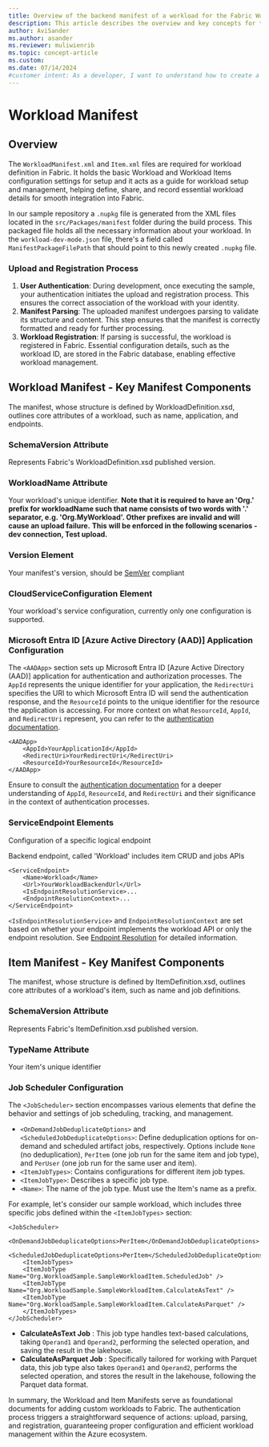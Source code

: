 ```yaml
---
title: Overview of the backend manifest of a workload for the Fabric Workload Development Kit
description: This article describes the overview and key concepts for the backend manifest definition.
author: AviSander
ms.author: asander
ms.reviewer: muliwienrib
ms.topic: concept-article
ms.custom:
ms.date: 07/14/2024
#customer intent: As a developer, I want to understand how to create a backend manifest for a customized Fabric workload so that I can create customized user experiences.
---
```


# Workload Manifest
## Overview

The `WorkloadManifest.xml` and `Item.xml` files are required for workload definition in Fabric. It holds the basic Workload and Workload Items configuration settings for setup and it acts as a guide for workload setup and management, helping define, share, and record essential workload details for smooth integration into Fabric.

In our sample repository a `.nupkg` file is generated from the XML files located in the `src/Packages/manifest` folder during the build process. This packaged file holds all the necessary information about your workload. In the `workload-dev-mode.json` file, there's a field called `ManifestPackageFilePath` that should point to this newly created `.nupkg` file.

### Upload and Registration Process 
1. **User Authentication**: During development, once executing the sample, your authentication initiates the upload and registration process. This ensures the correct association of the workload with your identity. 
2. **Manifest Parsing**: The uploaded manifest undergoes parsing to validate its structure and content. This step ensures that the manifest is correctly formatted and ready for further processing. 
3. **Workload Registration**: If parsing is successful, the workload is registered in Fabric. Essential configuration details, such as the workload ID, are stored in the Fabric database, enabling effective workload management.

## Workload Manifest - Key Manifest Components

The manifest, whose structure is defined by WorkloadDefinition.xsd, outlines core attributes of a workload, such as name, application, and endpoints. 

### SchemaVersion Attribute
Represents Fabric's WorkloadDefinition.xsd published version.

### WorkloadName Attribute
Your workload's unique identifier.
**Note that it is required to have an 'Org.' prefix for workloadName such that name consists of two words with '.' separator, e.g. 'Org.MyWorkload'. Other prefixes are invalid and will cause an upload failure.**
**This will be enforced in the following scenarios - dev connection, Test upload.**

### Version Element
Your manifest's version, should be [SemVer](https://semver.org/) compliant

### CloudServiceConfiguration Element
Your workload's service configuration, currently only one configuration is supported.

### Microsoft Entra ID [Azure Active Directory (AAD)] Application Configuration

The `<AADApp>` section sets up Microsoft Entra ID [Azure Active Directory (AAD)] application for authentication and authorization processes. The `AppId` represents the unique identifier for your application, the `RedirectUri` specifies the URI to which Microsoft Entra ID will send the authentication response, and the `ResourceId` points to the unique identifier for the resource the application is accessing. For more context on what `ResourceId`, `AppId`, and `RedirectUri` represent, you can refer to the [authentication documentation](./authentication-concept.md).

```
<AADApp>
    <AppId>YourApplicationId</AppId>
    <RedirectUri>YourRedirectUri</RedirectUri>
    <ResourceId>YourResourceId</ResourceId>
</AADApp>
```

Ensure to consult the [authentication documentation](./authentication-concept.md) for a deeper understanding of `AppId`, `ResourceId`, and `RedirectUri` and their significance in the context of authentication processes.

### ServiceEndpoint Elements

Configuration of a specific logical endpoint

Backend endpoint, called 'Workload' includes item CRUD and jobs APIs
```
<ServiceEndpoint>
    <Name>Workload</Name>
    <Url>YourWorkloadBackendUrl</Url>
    <IsEndpointResolutionService>...
    <EndpointResolutionContext>...
</ServiceEndpoint>
```

`<IsEndpointResolutionService>` and `EndpointResolutionContext`  are set based on whether your endpoint implements the workload API or only the endpoint resolution. See [Endpoint Resolution](/rest/api/fabric/workload/workloadapi/endpoint-resolution) for detailed information.


## Item Manifest - Key Manifest Components

The manifest, whose structure is defined by ItemDefinition.xsd, outlines core attributes of a workload's item, such as name and job definitions.

### SchemaVersion Attribute
Represents Fabric's ItemDefinition.xsd published version.

### TypeName Attribute
Your item's unique identifier

### Job Scheduler Configuration

The `<JobScheduler>` section encompasses various elements that define the behavior and settings of job scheduling, tracking, and management. 
- `<OnDemandJobDeduplicateOptions>` and `<ScheduledJobDeduplicateOptions>`: Define deduplication options for on-demand and scheduled artifact jobs, respectively. Options include `None` (no deduplication), `PerItem` (one job run for the same item and job type), and `PerUser` (one job run for the same user and item). 
- `<ItemJobTypes>`: Contains configurations for different item job types. 
- `<ItemJobType>`: Describes a specific job type. 
- `<Name>`: The name of the job type. Must use the Item's name as a prefix. 

For example, let's consider our sample workload, which includes three specific jobs defined within the `<ItemJobTypes>` section:

```
<JobScheduler>
    <OnDemandJobDeduplicateOptions>PerItem</OnDemandJobDeduplicateOptions>
    <ScheduledJobDeduplicateOptions>PerItem</ScheduledJobDeduplicateOptions>
    <ItemJobTypes>
    <ItemJobType Name="Org.WorkloadSample.SampleWorkloadItem.ScheduledJob" />
    <ItemJobType Name="Org.WorkloadSample.SampleWorkloadItem.CalculateAsText" />
    <ItemJobType Name="Org.WorkloadSample.SampleWorkloadItem.CalculateAsParquet" />
    </ItemJobTypes>
</JobScheduler>
```

 
- **CalculateAsText Job** : This job type handles text-based calculations, taking `Operand1` and `Operand2`, performing the selected operation, and saving the result in the lakehouse. 
- **CalculateAsParquet Job** : Specifically tailored for working with Parquet data, this job type also takes `Operand1` and `Operand2`, performs the selected operation, and stores the result in the lakehouse, following the Parquet data format.

In summary, the Workload and Item Manifests serve as foundational documents for adding custom workloads to Fabric.
The authentication process triggers a straightforward sequence of actions: upload, parsing, and registration, guaranteeing proper configuration and efficient workload management within the Azure ecosystem.
